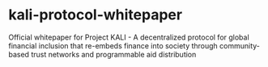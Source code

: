 # kali-protocol-whitepaper
Official whitepaper for Project KALI - A decentralized   protocol for global financial inclusion that re-embeds finance into   society through community-based trust networks and programmable aid   distribution
